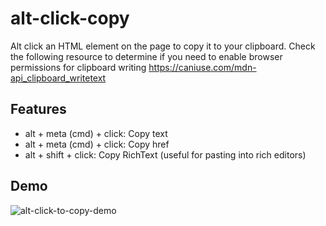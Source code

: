 # alt-click-copy

 Alt click an HTML element on the page to copy it to your clipboard. Check the following resource to determine if you need to enable browser permissions for clipboard writing https://caniuse.com/mdn-api_clipboard_writetext

## Features
* alt + meta (cmd) + click: Copy text 
* alt + meta (cmd) + click: Copy href 
* alt + shift + click: Copy RichText (useful for pasting into rich editors)

## Demo

![alt-click-to-copy-demo](https://github.com/user-attachments/assets/50d4c0e4-9d22-4574-9290-f963d5f491b5)

